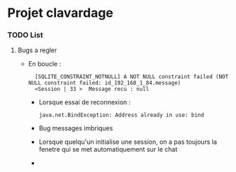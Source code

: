 # Projet clavardage

### TODO List

1. Bugs a regler
    - En boucle : 
   
            [SQLITE_CONSTRAINT_NOTNULL] A NOT NULL constraint failed (NOT NULL constraint failed: id_192_168_1_84.message)
            <Session | 33 >  Message recu : null
      - Lorsque essai de reconnexion :

            java.net.BindException: Address already in use: bind
      - Bug messages imbriques
      - Lorsque quelqu'un initialise une session, on a pas toujours la fenetre qui se met automatiquement sur le chat
      - 